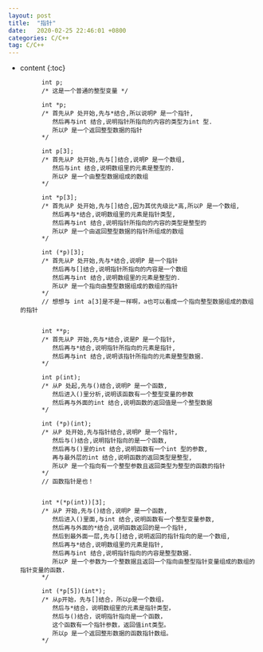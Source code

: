 ```yaml
---
layout: post
title:  "指针"
date:   2020-02-25 22:46:01 +0800
categories: C/C++
tag: C/C++
---
```


* content
{:toc}

            int p;    
            /* 这是一个普通的整型变量 */
            
            int *p; 
            /* 首先从P 处开始,先与*结合,所以说明P 是一个指针,
               然后再与int 结合,说明指针所指向的内容的类型为int 型.
               所以P 是一个返回整型数据的指针
            */
                    
            int p[3];
            /* 首先从P 处开始,先与[]结合,说明P 是一个数组,
               然后与int 结合,说明数组里的元素是整型的.
               所以P 是一个由整型数据组成的数组
            */
                                            
            int *p[3];
            /* 首先从P 处开始,先与[]结合,因为其优先级比*高,所以P 是一个数组,
               然后再与*结合,说明数组里的元素是指针类型,
               然后再与int 结合,说明指针所指向的内容的类型是整型的
               所以P 是一个由返回整型数据的指针所组成的数组
            */
            
            int (*p)[3];
            /* 首先从P 处开始,先与*结合,说明P 是一个指针
               然后再与[]结合,说明指针所指向的内容是一个数组
               然后再与int 结合,说明数组里的元素是整型的.
               所以P 是一个指向由整型数据组成的数组的指针
            */
            // 想想与 int a[3]是不是一样啊，a也可以看成一个指向整型数据组成的数组的指针
            
            
            int **p;
            /* 首先从P 开始,先与*结合,说是P 是一个指针,
               然后再与*结合,说明指针所指向的元素是指针,
               然后再与int 结合,说明该指针所指向的元素是整型数据.
            */
            
            int p(int);
            /* 从P 处起,先与()结合,说明P 是一个函数,
               然后进入()里分析,说明该函数有一个整型变量的参数
               然后再与外面的int 结合,说明函数的返回值是一个整型数据
            */                
                                
            int (*p)(int);
            /* 从P 处开始,先与指针结合,说明P 是一个指针,
               然后与()结合,说明指针指向的是一个函数,
               然后再与()里的int 结合,说明函数有一个int 型的参数,
               再与最外层的int 结合,说明函数的返回类型是整型,
               所以P 是一个指向有一个整型参数且返回类型为整型的函数的指针
            */
            // 函数指针是也！
            
            
            int *(*p(int))[3];
            /* 从P 开始,先与()结合,说明P 是一个函数,
               然后进入()里面,与int 结合,说明函数有一个整型变量参数,
               然后再与外面的*结合,说明函数返回的是一个指针,
               然后到最外面一层,先与[]结合,说明返回的指针指向的是一个数组,
               然后再与*结合,说明数组里的元素是指针,
               然后再与int 结合,说明指针指向的内容是整型数据.
               所以P 是一个参数为一个整数据且返回一个指向由整型指针变量组成的数组的指针变量的函数.
            */
            
            int (*p[5])(int*);
            /* 从p开始，先与[]结合，所以p是一个数组，
               然后与*结合，说明数组里的元素是指针类型，
               然后与()结合，说明指针指向是一个函数，
               这个函数有一个指针参数，返回值int类型。
               所以p 是一个返回整形数据的函数指针数组。
            */
